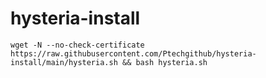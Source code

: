 # hysteria-install


```
wget -N --no-check-certificate https://raw.githubusercontent.com/Ptechgithub/hysteria-install/main/hysteria.sh && bash hysteria.sh
```
